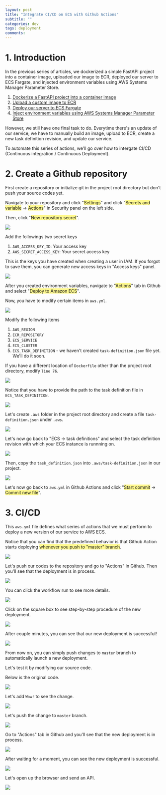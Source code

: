 ```yaml
---
layout: post
title: "Integrate CI/CD on ECS with Github Actions"
subtitle: ""
categories: dev
tags: deployment
comments:
---
```


# 1. Introduction

In the previous series of articles, we dockerized a simple FastAPI project into a container image, uploaded our image to ECR, deployed our server to ECS Fargate, and injected environment variables using AWS Systems Manager Parameter Store.

1. [Dockerize a FastAPI project into a container image](https://noisrucer.github.io/dev/2023/03/25/dockerize/)
2. [Upload a custom image to ECR](https://noisrucer.github.io/dev/2023/03/27/upload-ecr/)
3. [Deploy our server to ECS Fargate](https://noisrucer.github.io/dev/2023/03/28/deploy-ecs/)
4. [Inject environment variables using AWS Systems Manager Parameter Store](https://noisrucer.github.io/dev/2023/03/29/inject-env/)

However, we still have one final task to do. Everytime there's an update of our service, we have to manually build an image, upload to ECR, create a new task definition revision, and update our service.

To automate this series of actions, we'll go over how to intergate CI/CD (Continuous integration / Continuous Deployment).

# 2. Create a Github repository

First create a repository or initialize git in the project root directory but don't push your source codes yet.

Navigate to your repository and click "<span style="background:#fff88f">Settings</span>" and click "<span style="background:#fff88f">Secrets and variable</span> -> <span style="background:#fff88f">Actions</span>" in Security panel on the left side.

Then, click "<span style="background:#fff88f">New repository secret</span>".

![](/assets/img/temp/Pasted%20image%2020230331143035.png)

Add the followings two secret keys

1. `AWS_ACCESS_KEY_ID`: Your access key
2. `AWS_SECRET_ACCESS_KEY`: Your secret access key

This is the keys you have created when creating a user in IAM. If you forgot to save them, you can generate new access keys in "Access keys" panel.

![](/assets/img/temp/Pasted%20image%2020230331143529.png)

After you created environment variables, navigate to "<span style="background:#fff88f">Actions</span>" tab in Github and select "<span style="background:#fff88f">Deploy to Amazon ECS</span>".

Now, you have to modify certain items in `aws.yml`.

![](/assets/img/temp/Pasted%20image%2020230331143655.png)

Modify the following items

1. `AWS_REGION`
2. `ECR_REPOSITORY`
3. `ECS_SERVICE`
4. `ECS_CLUSTER`
5. `ECS_TASK_DEFINITION` - we haven't created `task-definition.json` file yet. We'll do it soon.

If you have a different location of `Dockerfile` other than the project root directory, modify `line 76`.

![](/assets/img/temp/Pasted%20image%2020230331143839.png)

Notice that you have to provide the path to the task definition file in `ECS_TASK_DEFINITION`.

![](/assets/img/temp/Pasted%20image%2020230331144134.png)

Let's create `.aws` folder in the project root directory and create a file `task-definition.json` under `.aws`.

![](/assets/img/temp/Pasted%20image%2020230331144432.png)

Let's now go back to "ECS -> task definitions" and select the task definition revision with which your ECS instance is runnning on.

![](/assets/img/temp/Pasted%20image%2020230331144336.png)

Then, copy the `task_definition.json` into `.aws/task-definition.json` in our project.

![](/assets/img/temp/Pasted%20image%2020230331144533.png)

Let's now go back to `aws.yml` in Github Actions and click "<span style="background:#fff88f">Start commit</span> -> <span style="background:#fff88f">Commit new file</span>".

# 3. CI/CD

This `aws.yml` file defines what series of actions that we must perform to deploy a new version of our service to AWS ECS.

Notice that you can find that the predefined behavior is that Github Action starts deploying <span style="background:#fff88f">whenever you push to "master" branch</span>.

![](/assets/img/temp/Pasted%20image%2020230331145023.png)

Let's push our codes to the repository and go to "Actions" in Github. Then you'll see that the deployment is in process.

![](/assets/img/temp/Pasted%20image%2020230331145124.png)

You can click the workflow run to see more details.

![](/assets/img/temp/Pasted%20image%2020230331145217.png)

Click on the square box to see step-by-step procedure of the new deployment.

![](/assets/img/temp/Pasted%20image%2020230331145242.png)

After couple minutes, you can see that our new deployment is successful!

![](/assets/img/temp/Pasted%20image%2020230331145329.png)

From now on, you can simply push changes to `master` branch to automatically launch a new deployment.

Let's test it by modifying our source code.

Below is the original code.

![](/assets/img/temp/Pasted%20image%2020230331145431.png)

Let's add `Wow!` to see the change.

![](/assets/img/temp/Pasted%20image%2020230331145506.png)

Let's push the change to `master` branch.

![](/assets/img/temp/Pasted%20image%2020230331145536.png)

Go to "Actions" tab in Github and you'll see that the new deployment is in process.

![](/assets/img/temp/Pasted%20image%2020230331145605.png)

After waiting for a moment, you can see the new deployment is successful.

![](/assets/img/temp/Pasted%20image%2020230331150126.png)

Let's open up the browser and send an API.

![](/assets/img/temp/Pasted%20image%2020230331150202.png)
